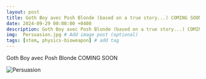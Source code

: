 ```yaml
---
layout: post
title: Goth Boy avec Posh Blonde (based on a true story...) COMING SOON
date: 2024-09-29 00:00:00 +0400
description: Goth Boy avec Posh Blonde (based on a true story...) COMING SOON # Add post description (optional)
img:  Persuasion.jpg # Add image post (optional)
tags: [stem, physics-bioweapon] # add tag
---
```


Goth Boy avec Posh Blonde COMING SOON

![Persuasion]({{site.baseurl}}/assets/img/Persuasion.jpg)
